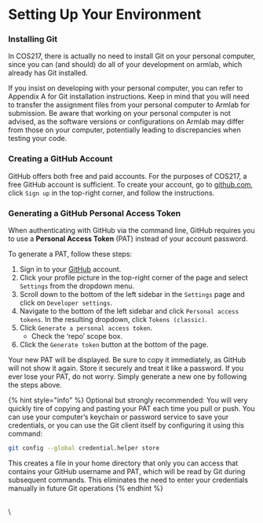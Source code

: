 # Setting Up Your Environment

### Installing Git

In COS217, there is actually no need to install Git on your personal computer, since you can (and should) do all of your development on armlab, which already has Git installed.&#x20;

If you insist on developing with your personal computer, you can refer to Appendix A for Git installation instructions. Keep in mind that you will need to transfer the assignment files from your personal computer to Armlab for submission. Be aware that working on your personal computer is not advised, as the software versions or configurations on Armlab may differ from those on your computer, potentially leading to discrepancies when testing your code.

### Creating a GitHub Account

GitHub offers both free and paid accounts. For the purposes of COS217, a free GitHub account is sufficient. To create your account, go to [github.com](https://github.com/), click `Sign up` in the top-right corner, and follow the instructions.&#x20;

### Generating a GitHub Personal Access Token&#x20;

When authenticating with GitHub via the command line, GitHub requires you to use a **Personal Access Token** (PAT) instead of your account password.&#x20;

To generate a PAT, follow these steps:

1. Sign in to your [GitHub](https://github.com/) account.&#x20;
2. Click your profile picture in the top-right corner of the page and select `Settings` from the dropdown menu.
3. Scroll down to the bottom of the left sidebar in the `Settings` page and click on `Developer settings`.
4. Navigate to the bottom of the left sidebar and click `Personal access tokens`. In the resulting dropdown, click `Tokens (classic)`.
5. Click `Generate a personal access token`.
   * Check the ‘repo’ scope box.&#x20;
6. Click the `Generate token` button at the bottom of the page.

Your new PAT will be displayed. Be sure to copy it immediately, as GitHub will not show it again. Store it securely and treat it like a password. If you ever lose your PAT, do not worry. Simply generate a new one by following the steps above.

{% hint style="info" %}
Optional but strongly recommended: You will very quickly tire of copying and pasting your PAT each time you pull or push. You can use your computer’s keychain or password service to save your credentials, or you can use the Git client itself by configuring it using this command:

```bash
git config --global credential.helper store
```

This creates a file in your home directory that only you can access that contains your GitHub username and PAT, which will be read by Git during subsequent commands. This eliminates the need to enter your credentials manually in future Git operations
{% endhint %}



\
\
